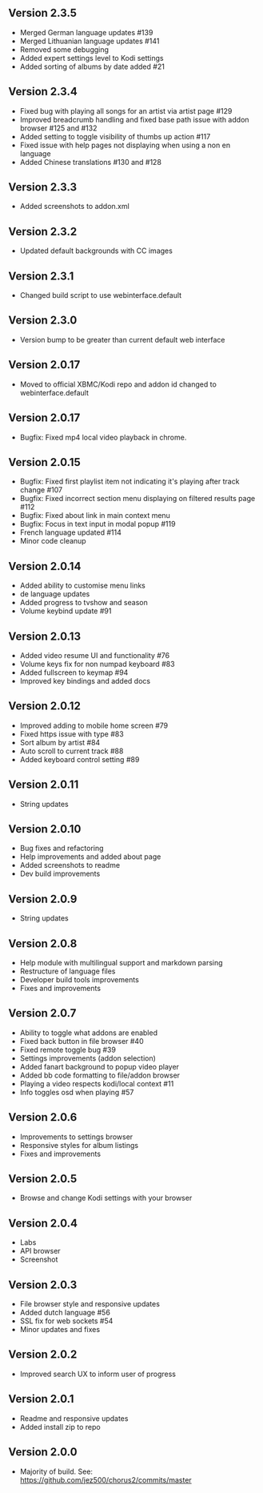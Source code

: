 Version 2.3.5
-------------
* Merged German language updates #139
* Merged Lithuanian language updates #141
* Removed some debugging
* Added expert settings level to Kodi settings
* Added sorting of albums by date added #21

Version 2.3.4
-------------
* Fixed bug with playing all songs for an artist via artist page #129
* Improved breadcrumb handling and fixed base path issue with addon browser #125 and #132
* Added setting to toggle visibility of thumbs up action #117
* Fixed issue with help pages not displaying when using a non en language
* Added Chinese translations #130 and #128

Version 2.3.3
-------------
* Added screenshots to addon.xml

Version 2.3.2
-------------
* Updated default backgrounds with CC images

Version 2.3.1
-------------
* Changed build script to use webinterface.default

Version 2.3.0
-------------
* Version bump to be greater than current default web interface

Version 2.0.17
--------------
* Moved to official XBMC/Kodi repo and addon id changed to webinterface.default

Version 2.0.17
--------------
* Bugfix: Fixed mp4 local video playback in chrome.

Version 2.0.15
--------------
* Bugfix: Fixed first playlist item not indicating it's playing after track change #107
* Bugfix: Fixed incorrect section menu displaying on filtered results page #112
* Bugfix: Fixed about link in main context menu
* Bugfix: Focus in text input in modal popup #119
* French language updated #114
* Minor code cleanup

Version 2.0.14
-------------
* Added ability to customise menu links
* de language updates
* Added progress to tvshow and season
* Volume keybind update #91

Version 2.0.13
-------------
* Added video resume UI and functionality #76
* Volume keys fix for non numpad keyboard #83
* Added fullscreen to keymap #94
* Improved key bindings and added docs

Version 2.0.12
-------------
* Improved adding to mobile home screen #79
* Fixed https issue with type #83
* Sort album by artist #84
* Auto scroll to current track #88
* Added keyboard control setting #89

Version 2.0.11
-------------
* String updates

Version 2.0.10
-------------
* Bug fixes and refactoring
* Help improvements and added about page
* Added screenshots to readme
* Dev build improvements

Version 2.0.9
-------------
* String updates

Version 2.0.8
-------------
* Help module with multilingual support and markdown parsing
* Restructure of language files
* Developer build tools improvements
* Fixes and improvements

Version 2.0.7
-------------
* Ability to toggle what addons are enabled
* Fixed back button in file browser #40
* Fixed remote toggle bug #39
* Settings improvements (addon selection)
* Added fanart background to popup video player
* Added bb code formatting to file/addon browser
* Playing a video respects kodi/local context #11
* Info toggles osd when playing #57

Version 2.0.6
-------------
* Improvements to settings browser
* Responsive styles for album listings
* Fixes and improvements

Version 2.0.5
-------------
* Browse and change Kodi settings with your browser

Version 2.0.4
-------------
* Labs
* API browser
* Screenshot

Version 2.0.3
-------------
* File browser style and responsive updates
* Added dutch language #56
* SSL fix for web sockets #54
* Minor updates and fixes

Version 2.0.2
-------------
* Improved search UX to inform user of progress

Version 2.0.1
-------------
* Readme and responsive updates
* Added install zip to repo

Version 2.0.0
-------------
* Majority of build. See: https://github.com/jez500/chorus2/commits/master
